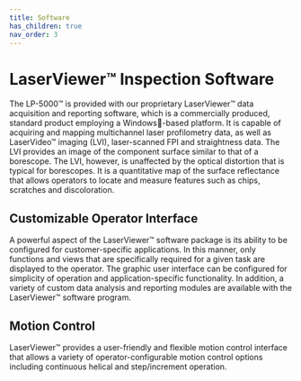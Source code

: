 ```yaml
---
title: Software
has_children: true
nav_order: 3
---
```


# LaserViewer&trade; Inspection Software

The LP-5000&trade; is provided with our proprietary LaserViewer&trade; data acquisition and reporting software, which is a commercially produced, standard product employing a Windows-based platform. It is capable of acquiring and mapping multichannel laser profilometry data, as well as LaserVideo&trade; imaging (LVI), laser-scanned FPI and straightness data. The LVI provides an image of the component surface similar to that of a borescope. The LVI, however, is unaffected by the optical distortion that is typical for borescopes. It is a quantitative map of the surface reflectance that allows operators to locate and measure features such as chips, scratches and discoloration.

## Customizable Operator Interface

A powerful aspect of the LaserViewer&trade; software package is its ability to be configured for customer-specific applications. In this manner, only functions and views that are specifically required for a given task are displayed to the operator. The graphic user interface can be configured for simplicity of operation and application-specific functionality. In addition, a variety of custom data analysis and reporting modules are available with the LaserViewer&trade; software program.

## Motion Control

LaserViewer&trade; provides a user-friendly and flexible motion control interface that allows a variety of operator-configurable motion control options including continuous helical and step/increment operation.